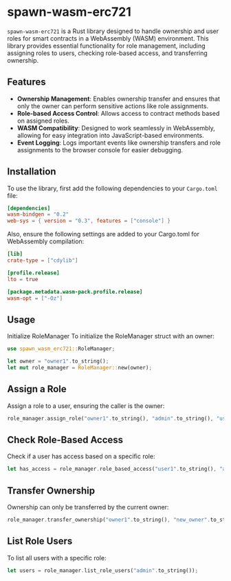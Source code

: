 # spawn-wasm-erc721

`spawn-wasm-erc721` is a Rust library designed to handle ownership and user roles for smart contracts in a WebAssembly (WASM) environment. This library provides essential functionality for role management, including assigning roles to users, checking role-based access, and transferring ownership.

## Features

- **Ownership Management**: Enables ownership transfer and ensures that only the owner can perform sensitive actions like role assignments.
- **Role-based Access Control**: Allows access to contract methods based on assigned roles.
- **WASM Compatibility**: Designed to work seamlessly in WebAssembly, allowing for easy integration into JavaScript-based environments.
- **Event Logging**: Logs important events like ownership transfers and role assignments to the browser console for easier debugging.

## Installation

To use the library, first add the following dependencies to your `Cargo.toml` file:

```toml
[dependencies]
wasm-bindgen = "0.2"
web-sys = { version = "0.3", features = ["console"] }
```

Also, ensure the following settings are added to your Cargo.toml for WebAssembly compilation:

```toml
[lib]
crate-type = ["cdylib"]

[profile.release]
lto = true

[package.metadata.wasm-pack.profile.release]
wasm-opt = ["-Oz"]
```
## Usage
Initialize RoleManager
To initialize the RoleManager struct with an owner:

```rust
use spawn_wasm_erc721::RoleManager;

let owner = "owner1".to_string();
let mut role_manager = RoleManager::new(owner);
```

## Assign a Role
Assign a role to a user, ensuring the caller is the owner:

```rust
role_manager.assign_role("owner1".to_string(), "admin".to_string(), "user1".to_string());
```

## Check Role-Based Access
Check if a user has access based on a specific role:

```rust
let has_access = role_manager.role_based_access("user1".to_string(), "admin".to_string());
```

## Transfer Ownership
Ownership can only be transferred by the current owner:

```rust
role_manager.transfer_ownership("owner1".to_string(), "new_owner".to_string());
```

## List Role Users
To list all users with a specific role:

```rust
let users = role_manager.list_role_users("admin".to_string());
```





